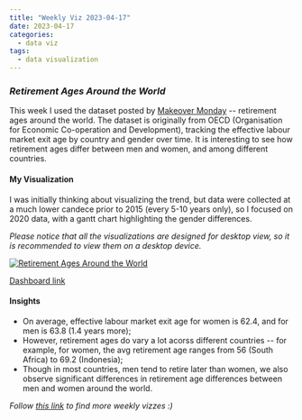 ```yaml
---
title: "Weekly Viz 2023-04-17"
date: 2023-04-17
categories:
  - data viz
tags:
  - data visualization
---
```


### *Retirement Ages Around the World*

This week I used the dataset posted by [Makeover Monday](https://www.makeovermonday.co.uk/data/) -- retirement ages around the world. The dataset is originally from OECD (Organisation for Economic Co-operation and Development), tracking the effective labour market exit age by country and gender over time. It is interesting to see how retirement ages differ between men and women, and among different countries.  

#### My Visualization

I was initially thinking about visualizing the trend, but data were collected at a much lower candece prior to 2015 (every 5-10 years only), so I focused on 2020 data, with a gantt chart highlighting the gender differences.    

*Please notice that all the visualizations are designed for desktop view, so it is recommended to view them on a desktop device.*  

<div class='tableauPlaceholder' id='viz1681791963841' style='position: relative'>
  <noscript><a href='#'>
    <img alt='Retirement Ages Around the World ' src='https:&#47;&#47;public.tableau.com&#47;static&#47;images&#47;20&#47;20230417RetirementAgesAroundtheWorld&#47;RetirementAgesAroundtheWorld&#47;1_rss.png' style='border: none' />
    </a></noscript>
  <object class='tableauViz'  style='display:none;'>
    <param name='host_url' value='https%3A%2F%2Fpublic.tableau.com%2F' />
    <param name='embed_code_version' value='3' /> 
    <param name='site_root' value='' />
    <param name='name' value='20230417RetirementAgesAroundtheWorld&#47;RetirementAgesAroundtheWorld' />
    <param name='tabs' value='no' />
    <param name='toolbar' value='yes' />
    <param name='static_image' value='https:&#47;&#47;public.tableau.com&#47;static&#47;images&#47;20&#47;20230417RetirementAgesAroundtheWorld&#47;RetirementAgesAroundtheWorld&#47;1.png' />
    <param name='animate_transition' value='yes' />
    <param name='display_static_image' value='yes' />
    <param name='display_spinner' value='yes' />
    <param name='display_overlay' value='yes' />
    <param name='display_count' value='yes' />
    <param name='language' value='en-US' />
    <param name='filter' value='publish=yes' />
  </object></div>            
  <script type='text/javascript'>             
  var divElement = document.getElementById('viz1681791963841');    
  var vizElement = divElement.getElementsByTagName('object')[0];              
  if ( divElement.offsetWidth > 800 ) { vizElement.style.width='800px';vizElement.style.height='927px';} else if ( divElement.offsetWidth > 500 ) { vizElement.style.width='800px';vizElement.style.height='927px';} else { vizElement.style.width='100%';vizElement.style.height='727px';}              
  var scriptElement = document.createElement('script');      
  scriptElement.src = 'https://public.tableau.com/javascripts/api/viz_v1.js';       
  vizElement.parentNode.insertBefore(scriptElement, vizElement);            
</script>  

[Dashboard link](https://public.tableau.com/views/20230417RetirementAgesAroundtheWorld/RetirementAgesAroundtheWorld?:language=en-US&publish=yes&:display_count=n&:origin=viz_share_link)
  
#### Insights
* On average, effective labour market exit age for women is 62.4, and for men is 63.8 (1.4 years more);  
* However, retirement ages do vary a lot acorss different countries -- for example, for women, the avg retirement age ranges from 56 (South Africa) to 69.2 (Indonesia);  
* Though in most countries, men tend to retire later than women, we also observe significant differences in retirement age differences between men and women around the world.  
    
*Follow [this link](https://yudong-94.github.io/personal-website/project/WeeklyViz2023/) to find more weekly vizzes :)*
